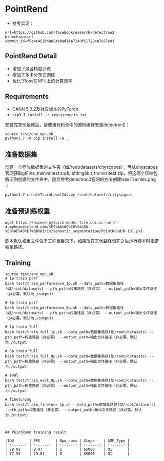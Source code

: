 # PointRend

- 参考实现：
```
url=https://github.com/facebookresearch/detectron2
branch=master 
commit_id=f5e4c452bba854b8ed14a7240f51720ca7857e91
```

## PointRend Detail

- 增加了混合精度训练
- 增加了多卡分布式训练
- 优化了loss在NPU上的计算效率

## Requirements

- CANN 5.0.2及对应版本的PyTorch
- `pip3.7 install -r requirements.txt`

安装完其他依赖后，请使用代码仓中的源码编译安装detectron2：
```
source test/env_npu.sh
python3.7 -m pip install -e .
```


## 准备数据集
创建一个存放数据集的文件夹（如/root/datasets/cityscapes），再从cityscapes官网获取gtFine_trainvaltest.zip和leftImg8bit_trainvaltest.zip，将这两个压缩包解压到创建的文件夹中，随后参考detectron2官网的方法创建labelTrainIds.png ：
```
python3.7 createTrainLabelIds.py /root/datasets/cityscapes
```

## 准备预训练权重
```
wget https://ascend-pytorch-model-file.obs.cn-north-4.myhuaweicloud.com/%E9%AA%8C%E6%94%B6-%E8%AE%AD%E7%BB%83/cv/semantic_segmentation/PointRend/R-101.pkl
```
脚本默认权重文件位于工程根目录下，如果放在其他路径请在之后运行脚本时指定权重路径。
## Training


```
source test/env_npu.sh
# 1p train perf
bash test/train_performance_1p.sh --data_path=数据集路径(如/root/datasets) --pth_path=权重路径（非必需） --output_path=输出文件路径（非必需，默认为./output）

# 8p train perf
bash test/train_performance_8p.sh --data_path=数据集路径(如/root/datasets) --pth_path=权重路径（非必需） --output_path=输出文件路径（非必需，默认为./output）

# 1p train full
bash test/train_full_1p.sh --data_path=数据集路径(如/root/datasets) --pth_path=权重路径（非必需） --output_path=输出文件路径（非必需，默认为./output）

# 8p train full
bash test/train_full_8p.sh --data_path=数据集路径(如/root/datasets) --pth_path=权重路径（非必需） --output_path=输出文件路径（非必需，默认为./output）

# eval
bash test/train_eval_8p.sh --data_path=数据集路径(如/root/datasets) --pth_path=权重路径（非必需） --output_path=输出文件路径（非必需，默认为./output）

# finetuning
bash test/train_finetune_1p.sh --data_path=数据集路径(如/root/datasets) --pth_path=权重路径（非必需） --output_path=输出文件路径（非必需，默认为./output）



## PointRend training result

|IOU       | FPS       | Npu_nums | Steps    | AMP_Type |
| :------: | :------:  | :------: | :------: | :------: |
| 78.08    | 8.47      | 1        | 65000    | O1       |
| 77.58    | 29.01     | 8        | 65000    | O1       |